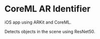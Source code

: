 # CoreML AR Identifier


iOS app using ARKit and CoreML.

Detects objects in the scene using ResNet50.
